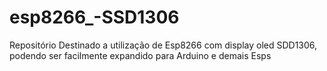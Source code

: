 # esp8266_-SSD1306
Repositório Destinado a utilização de Esp8266 com display oled SDD1306, podendo ser facilmente expandido para Arduino e demais Esps
